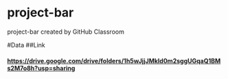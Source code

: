 # project-bar
project-bar created by GitHub Classroom

#Data
##Link
#### https://drive.google.com/drive/folders/1h5wJjjJMkld0m2sggUGqaQ1BMs2M7o8h?usp=sharing
